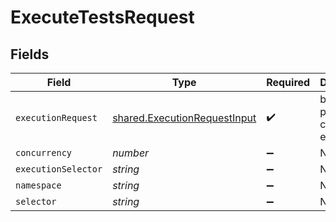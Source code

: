 # ExecuteTestsRequest


## Fields

| Field                                                                        | Type                                                                         | Required                                                                     | Description                                                                  |
| ---------------------------------------------------------------------------- | ---------------------------------------------------------------------------- | ---------------------------------------------------------------------------- | ---------------------------------------------------------------------------- |
| `executionRequest`                                                           | [shared.ExecutionRequestInput](../../models/shared/executionrequestinput.md) | :heavy_check_mark:                                                           | body passed to configure executions                                          |
| `concurrency`                                                                | *number*                                                                     | :heavy_minus_sign:                                                           | N/A                                                                          |
| `executionSelector`                                                          | *string*                                                                     | :heavy_minus_sign:                                                           | N/A                                                                          |
| `namespace`                                                                  | *string*                                                                     | :heavy_minus_sign:                                                           | N/A                                                                          |
| `selector`                                                                   | *string*                                                                     | :heavy_minus_sign:                                                           | N/A                                                                          |